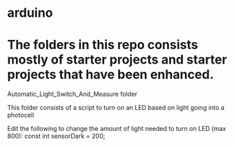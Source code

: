 arduino
=======

The folders in this repo consists mostly of starter projects and starter projects that 
have been enhanced.
=======

Automatic_Light_Switch_And_Measure folder

This folder consists of a script to turn on an LED based on light going into a photocell

Edit  the following to change the amount of light needed to turn on LED (max 800):
	const int sensorDark = 200;